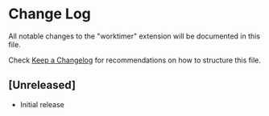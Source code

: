 # Change Log

All notable changes to the "worktimer" extension will be documented in this file.

Check [Keep a Changelog](http://keepachangelog.com/) for recommendations on how to structure this file.

## [Unreleased]

- Initial release